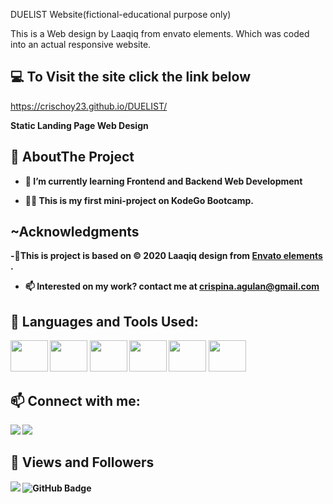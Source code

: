 DUELIST Website(fictional-educational purpose only)

This is a Web design by Laaqiq from envato elements. Which was coded into an actual responsive website.

## 💻 To Visit the site click the link below

 https://crischoy23.github.io/DUELIST/

<b>Static Landing Page Web Design



## 👩 AboutThe Project



- 🌱 I’m currently learning **Frontend and Backend Web Development**

- 👨‍💻 This is my first mini-project on KodeGo Bootcamp.

## ~Acknowledgments

-👩This is project is based on © 2020 **Laaqiq** design from **<a href="https://elements.envato.com/all-items/laaqiq">Envato elements </a>**.

- 📫 Interested on my work? contact me at **crispina.agulan@gmail.com**


## 🚀 Languages and Tools Used:

<p align="left"> 
    <a> <img src="https://img.icons8.com/color/48/000000/javascript.png" height="50px" width="60px"/> </a> 
    <a> <img src="https://img.icons8.com/color/48/000000/html-5.png" height="50px" width="60px"/> </a> 
    <a> <img src="https://img.icons8.com/color/48/000000/css3.png" height="50px" width="60px"/> </a>
    <a> <img src="https://img.icons8.com/color/48/000000/git.png" height="50px" width="60px"/> </a> 
    <a> <img src="https://cdn.iconscout.com/icon/free/png-512/figma-682083.png"  height="50px" width="60px"/> </a> 
        <a> <img src="https://upload.wikimedia.org/wikipedia/commons/thumb/9/9a/Visual_Studio_Code_1.35_icon.svg/2048px-Visual_Studio_Code_1.35_icon.svg.png"  height="50px" width="60px"/> </a> 
    
    
</p>



## 📫 Connect with me:
<p align="left">
<a href = "https://www.linkedin.com/in/crispina-choy-awon-564421210"><img src="https://img.icons8.com/fluent/48/000000/linkedin.png"/></a>
<a href = "https://github.com/crischoy23/"><img src="https://img.icons8.com/fluent/48/000000/github.png"/></a>
</p>

## 👀 Views and Followers
<p align="left">
<a><img src="https://komarev.com/ghpvc/?username=crischoy23">
</a>
<a><img src="https://img.shields.io/github/followers/crischoy23?label=Followers&style=social" alt="GitHub Badge"></a>
</p>
